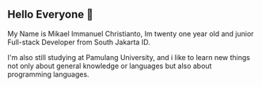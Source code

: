 ## Hello Everyone 👋

<!--
**draprotez/draprotez** is a ✨ _special_ ✨ repository because its `README.md` (this file) appears on your GitHub profile.

Here are some ideas to get you started:

- 🔭 I’m currently working on ...
- 🌱 I’m currently learning ...
- 👯 I’m looking to collaborate on ...
- 🤔 I’m looking for help with ...
- 💬 Ask me about ...
- 📫 How to reach me: ...
- 😄 Pronouns: ...
- ⚡ Fun fact: ...
-->
My Name is Mikael Immanuel Christianto, Im twenty one year old and junior Full-stack Developer from South Jakarta ID.

I'm also still studying at Pamulang University, and i like to learn new things not only about general knowledge or languages but also about programming languages.
